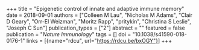 +++
title = "Epigenetic control of innate and adaptive immune memory"
date = 2018-09-01
authors = ["Colleen M Lau", "Nicholas M Adams", "Clair D Geary", "Orr-El Weizman", "Moritz Rapp", "pritykin", "Christina S Leslie", "Joseph C Sun"]
publication_types = ["2"]
abstract = ""
featured = false
publication = "*Nature Immunology*"
tags = []
doi = "10.1038/s41590-018-0176-1"
links = [{name="rdcu", url="https://rdcu.be/bxOGY"}]
+++

